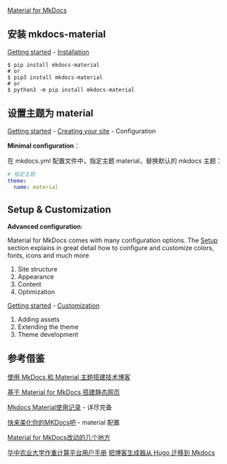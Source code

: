 [Material for MkDocs](https://squidfunk.github.io/mkdocs-material/)

## 安装 mkdocs-material

[Getting started](https://squidfunk.github.io/mkdocs-material/getting-started/) - [Installation](https://squidfunk.github.io/mkdocs-material/getting-started/)

```Shell
$ pip install mkdocs-material
# or 
$ pip3 install mkdocs-material
# or 
$ python3 -m pip install mkdocs-material
```

## 设置主题为 material

[Getting started](https://squidfunk.github.io/mkdocs-material/getting-started/) - [Creating your site](https://squidfunk.github.io/mkdocs-material/creating-your-site/) - Configuration

**Minimal configuration**：

在 mkdocs.yml 配置文件中，指定主题 material，替换默认的 mkdocs 主题：

```YAML
# 指定主题
theme:
  name: material

```

## Setup & Customization

**Advanced configuration**: 

Material for MkDocs comes with many configuration options. The [Setup](https://squidfunk.github.io/mkdocs-material/setup/) section explains in great detail how to configure and customize colors, fonts, icons and much more

1. Site structure
2. Appearance
3. Content
4. Optimization

[Getting started](https://squidfunk.github.io/mkdocs-material/getting-started/) - [Customization](https://squidfunk.github.io/mkdocs-material/customization/)

1. Adding assets
2. Extending the theme
3. Theme development

## 参考借鉴

[使用 MkDocs 和 Material 主题搭建技术博客](http://www.cuishuaiwen.com:8000/zh/PROJECT/TECH-BLOG/mkdocs_and_material/)

[基于 Material for MkDocs 搭建静态网页](https://derrors.github.io/)

[Mkdocs Material使用记录](https://shafish.cn/blog/mkdocs/) - 详尽完备

[快来美化你的MKDocs吧](https://juejin.cn/post/7066641709198737416#heading-5) - material 配置

[Material for MkDocs改动的几个地方](https://zimohan.com/it/materialmkdocs.html)

[华中农业大学作重计算平台用户手册](http://hpc.ncpgr.cn/)
[把博客生成器从 Hugo 迁移到 Mkdocs](https://jia.je/meta/2023/07/15/migrate-from-hugo-to-mkdocs/)
